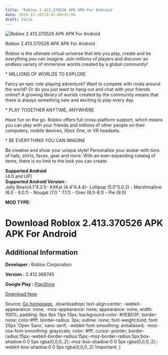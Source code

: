 ```yaml
---
title: 'Roblox 2.413.370526 APK APK For Android'
date: 2019-12-18T19:42:00+01:00
draft: false
---
```


![Roblox 2.413.370526 APK APK For Android](https://i0.wp.com/apkhome.net/wp-content/uploads/2019/12/Roblox-2.413.370526-APK.png "Roblox 2.413.370526 APK APK For Android")

  

Roblox 2.413.370526 APK APK For Android

Roblox is the ultimate virtual universe that lets you play, create and be everything you can imagine. Join millions of players and discover an endless variety of immersive worlds created by a global community!

\* MILLIONS OF WORLDS TO EXPLORE

Fancy an epic role-playing adventure? Want to compete with rivals around the world? Or do you just want to hang out and chat with your friends online? A growing library of worlds created by the community means that there is always something new and exciting to play every day.

\* PLAY TOGETHER ANYTIME, ANYWHERE

Have fun on the go. Roblox offers full cross-platform support, which means you can play with your friends and millions of other people on their computers, mobile devices, Xbox One, or VR headsets.

\* BE EVERYTHING YOU CAN IMAGINE

Be creative and show your unique style! Personalize your avatar with tons of hats, shirts, faces, gear and more. With an ever-expanding catalog of items, there is no limit to the look you can create.

**Supported Android**  
{4.0 and UP}  
**Supported Android Version**:-  
Jelly Bean(4.1"4.3.1)- KitKat (4.4"4.4.4)- Lollipop (5.0"5.0.2) - Marshmallow (6.0 - 6.0.1) - Nougat (7.0 " 7.1.1) - Oreo (8.0-8.1) - Pie (9.0)

**MOD TYPE:**

Download Roblox 2.413.370526 APK APK For Android
================================================

Additional Information
----------------------

**Developer :** Roblox Corporation

**Version :** 2.412.368745

**Google Play :** [PlayStore](https://play.google.com/store/apps/details?id=com.roblox.client)

  

[Download Now](https://store4app.co/post/roblox-2-413-370526-apk-apk-for-android_1576679384)

  
Source: [Go homepage.](https://store4app.co/post/roblox-2-413-370526-apk-apk-for-android_1576679384) .downloadtop{ text-align:center; -webkit-appearance: none; -moz-appearance: none; appearance: none; width: 100%; padding: 9px 9px 11px 13px; background-color: #0EBD3F; border: none; color:#fff; border-radius: 3px; outline: none; font-weight;bold; font: 20px 'Open Sans', sans-serif; -webkit-font-smoothing: antialiased; -moz-osx-font-smoothing: grayscale; color: #fff; cursor: pointer; border-radius:15px;-webkit-border-radius:15px;-moz-border-radius:5px;box-shadow:0 0 5px rgba(0,0,0,.2);-moz-box-shadow:0 0 5px rgba(0,0,0,.2);-webkit-box-shadow:0 0 5px rgba(0,0,0,.2) !important; }